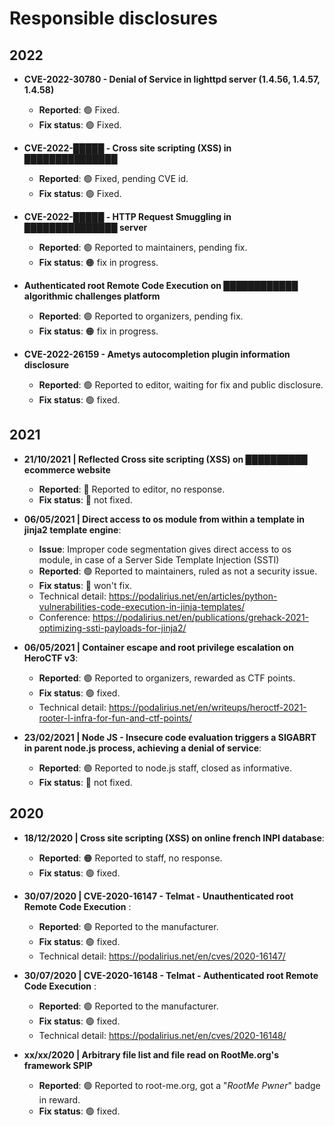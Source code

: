 # Responsible disclosures

## 2022

 - **CVE-2022-30780 - Denial of Service in lighttpd server (1.4.56, 1.4.57, 1.4.58)**
   - **Reported**: 🟢 Fixed.
   - **Fix status**: 🟢 Fixed.

 - **CVE-2022-█████ - Cross site scripting (XSS) in ███████████████**
   - **Reported**: 🟢 Fixed, pending CVE id.
   - **Fix status**: 🟢 Fixed.

 - **CVE-2022-█████ - HTTP Request Smuggling in ███████████████ server**
   - **Reported**: 🟢 Reported to maintainers, pending fix.
   - **Fix status**: 🟠 fix in progress.

 - **Authenticated root Remote Code Execution on ████████████ algorithmic challenges platform**
   - **Reported**: 🟢 Reported to organizers, pending fix.
   - **Fix status**: 🟠 fix in progress.
   
 - **CVE-2022-26159 - Ametys autocompletion plugin information disclosure**
   - **Reported**: 🟢 Reported to editor, waiting for fix and public disclosure.
   - **Fix status**: 🟢 fixed.
     
## 2021

 - **21/10/2021 | Reflected Cross site scripting (XSS) on ██████████ ecommerce website**
   - **Reported**: 🔴 Reported to editor, no response.
   - **Fix status**: 🔴 not fixed.
   
 - **06/05/2021 | Direct access to os module from within a template in jinja2 template engine**:
   - **Issue**: Improper code segmentation gives direct access to os module, in case of a Server Side Template Injection (SSTI)
   - **Reported**: 🟢 Reported to maintainers, ruled as not a security issue.
   - **Fix status**: 🔴 won't fix.
   - Technical detail: https://podalirius.net/en/articles/python-vulnerabilities-code-execution-in-jinja-templates/
   - Conference: https://podalirius.net/en/publications/grehack-2021-optimizing-ssti-payloads-for-jinja2/
   
 - **06/05/2021 | Container escape and root privilege escalation on HeroCTF v3**:
   - **Reported**: 🟢 Reported to organizers, rewarded as CTF points.
   - **Fix status**: 🟢 fixed.
   - Technical detail: https://podalirius.net/en/writeups/heroctf-2021-rooter-l-infra-for-fun-and-ctf-points/
   
 - **23/02/2021 | Node JS - Insecure code evaluation triggers a SIGABRT in parent node.js process, achieving a denial of service**:
   - **Reported**: 🟢 Reported to node.js staff, closed as informative.
   - **Fix status**: 🔴 not fixed.
 
## 2020
 
 - **18/12/2020 | Cross site scripting (XSS) on online french INPI database**:
   - **Reported**: 🟠 Reported to staff, no response.
   - **Fix status**: 🟢 fixed.

 - **30/07/2020 | CVE-2020-16147 - Telmat - Unauthenticated root Remote Code Execution** :
   - **Reported**: 🟢 Reported to the manufacturer.
   - **Fix status**: 🟢 fixed.
   - Technical detail: https://podalirius.net/en/cves/2020-16147/
   
 - **30/07/2020 | CVE-2020-16148 - Telmat - Authenticated root Remote Code Execution** :
   - **Reported**: 🟢 Reported to the manufacturer.
   - **Fix status**: 🟢 fixed.
   - Technical detail: https://podalirius.net/en/cves/2020-16148/

 - **xx/xx/2020 | Arbitrary file list and file read on RootMe.org's framework SPIP**
   - **Reported**: 🟢 Reported to root-me.org, got a "_RootMe Pwner_" badge in reward.
   - **Fix status**: 🟢 fixed.
